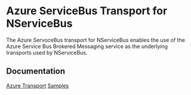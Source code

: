 # Azure ServiceBus Transport for NServiceBus

The Azure ServoceBus transport for NServiceBus enables the use of the Azure Service Bus Brokered Messaging service as the underlying transports used by NServiceBus. 

## Documentation

[Azure Transport](http://docs.particular.net/nservicebus/windows-azure-transport)
[Samples](https://github.com/Particular/NServiceBus.Azure.samples)
